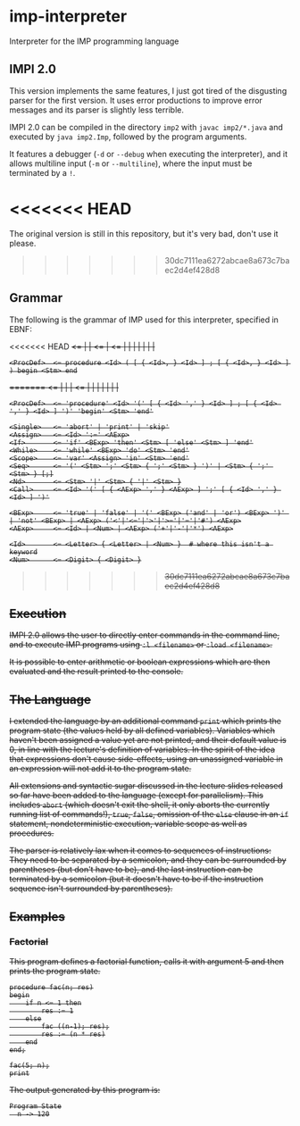 # imp-interpreter

Interpreter for the IMP programming language

## IMPI 2.0

This version implements the same features, I just got tired of the disgusting parser for the first version. It uses error productions to improve error messages and its parser is slightly less terrible.

IMPI 2.0 can be compiled in the directory `imp2` with `javac imp2/*.java` and executed by `java imp2.Imp`, followed by the program arguments.

It features a debugger (`-d` or `--debug` when executing the interpreter), and it allows multiline input (`-m` or `--multiline`), where the input must be terminated by a `!`.

<<<<<<< HEAD
=======
The original version is still in this repository, but it's very bad, don't use it please.

>>>>>>> 30dc7111ea6272abcae8a673c7baec2d4ef428d8
## Grammar

The following is the grammar of IMP used for this interpreter, specified in EBNF:

<<<<<<< HEAD
    <S>        <= <OuterStm> | <BExp> | <AExp>
    <OuterStm> <= <Stm> | <ProcDef>
    <Stm>      <= <Single> | <Assign> | <If> | <While> | <Scope> | <Seq> | <Nd> | <Call>
    
    <ProcDef>  <= procedure <Id> ( [ { <Id>, } <Id> ] ; [ { <Id>, } <Id> ] ) begin <Stm> end
=======
    <S>        <= <Stm> | <ProcDef> | <BExp> | <AExp>
    <Stm>      <= <Single> | <Assign> | <If> | <While> | <Scope> | <Seq> | <Nd> | <Call>
    
    <ProcDef>  <= 'procedure' <Id> '(' [ { <Id> ',' } <Id> ] ; [ { <Id> ',' } <Id> ] ')' 'begin' <Stm> 'end'
    
    <Single>   <= 'abort' | 'print' | 'skip'
    <Assign>   <= <Id> ':=' <AExp>
    <If>       <= 'if' <BExp> 'then' <Stm> [ 'else' <Stm> ] 'end'
    <While>    <= 'while' <BExp> 'do' <Stm> 'end'
    <Scope>    <= 'var' <Assign> 'in' <Stm> 'end'
    <Seq>      <= '(' <Stm> ';' <Stm> { ';' <Stm> } ')' | <Stm> { ';' <Stm> } [;]
    <Nd>       <= <Stm> '|' <Stm> { '|' <Stm> }
    <Call>     <= <Id> '(' [ { <AExp> ',' } <AExp> ] ';' [ { <Id> ',' } <Id> ] ')'
    
    <BExp>     <= 'true' | 'false' | '(' <BExp> ('and' | 'or') <BExp> ')' | 'not' <BExp> | <AExp> ('<'|'<='|'>'|'>='|'='|'#') <AExp>
    <AExp>     <= <Id> | <Num> | <AExp> ('+'|'-'|'*') <AExp>
    
    <Id>       <= <Letter> { <Letter> | <Num> }  # where this isn't a keyword
    <Num>      <= <Digit> { <Digit> }
>>>>>>> 30dc7111ea6272abcae8a673c7baec2d4ef428d8

## Execution

IMPI 2.0 allows the user to directly enter commands in the command line, and to execute IMP programs using `:l <filename>` or `:load <filename>`.

It is possible to enter arithmetic or boolean expressions which are then evaluated and the result printed to the console.

## The Language

I extended the language by an additional command `print` which prints the program state (the values held by all defined variables). Variables which haven't been assigned a value yet are not printed, and their default value is 0, in line with the lecture's definition of variables. In the spirit of the idea that expressions don't cause side-effects, using an unassigned variable in an expression will not add it to the program state.

All extensions and syntactic sugar discussed in the lecture slides released so far have been added to the language (except for parallelism). This includes `abort` (which doesn't exit the shell, it only aborts the currently running list of commands!), `true`, `false`, omission of the `else` clause in an `if` statement, nondeterministic execution, variable scope as well as procedures.

The parser is relatively lax when it comes to sequences of instructions: They need to be separated by a semicolon, and they can be surrounded by parentheses (but don't have to be), and the last instruction can be terminated by a semicolon (but it doesn't have to be if the instruction sequence isn't surrounded by parentheses).

## Examples

### Factorial

This program defines a factorial function, calls it with argument 5 and then prints the program state.

    procedure fac(n; res)
    begin
        if n <= 1 then
            res := 1
        else
            fac ((n-1); res);
            res := (n * res)
        end
    end;
    
    fac(5; n);
    print
    
The output generated by this program is:

    Program State
      n -> 120

